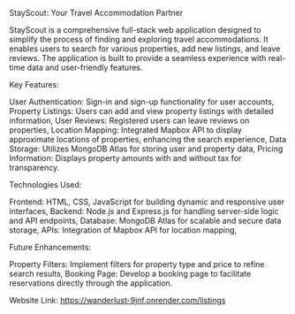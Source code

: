 StayScout: Your Travel Accommodation Partner

StayScout is a comprehensive full-stack web application designed to simplify the process of finding and exploring travel accommodations. It enables users to search for various properties, add new listings, and leave reviews. The application is built to provide a seamless experience with real-time data and user-friendly features.

Key Features:

User Authentication: Sign-in and sign-up functionality for user accounts,
Property Listings: Users can add and view property listings with detailed information,
User Reviews: Registered users can leave reviews on properties,
Location Mapping: Integrated Mapbox API to display approximate locations of properties, enhancing the search experience,
Data Storage: Utilizes MongoDB Atlas for storing user and property data,
Pricing Information: Displays property amounts with and without tax for transparency.

Technologies Used:

Frontend: HTML, CSS, JavaScript for building dynamic and responsive user interfaces,
Backend: Node.js and Express.js for handling server-side logic and API endpoints,
Database: MongoDB Atlas for scalable and secure data storage,
APIs: Integration of Mapbox API for location mapping,

Future Enhancements:

Property Filters: Implement filters for property type and price to refine search results,
Booking Page: Develop a booking page to facilitate reservations directly through the application.

Website Link:
https://wanderlust-9jnf.onrender.com/listings
